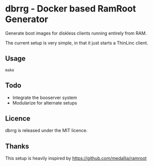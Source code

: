 # dbrrg - Docker based RamRoot Generator

Generate boot images for diskless clients running entirely
from RAM.

The current setup is very simple, in that it just starts
a ThinLinc client.

## Usage

```
make
```

## Todo

* Integrate the booserver system
* Modularize for alternate setups

## Licence

dbrrg is released under the MIT licence.

## Thanks

This setup is heavily inspired by https://github.com/medallia/ramroot
